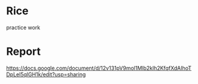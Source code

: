 # Rice
 practice work

# Report
 https://docs.google.com/document/d/12v131pV9mol1Mlb2klh2KfqfXdAIhoTDpLel5qlGH1k/edit?usp=sharing
